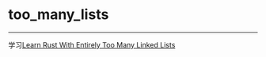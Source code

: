 # too_many_lists
---
学习[Learn Rust With Entirely Too Many Linked Lists](https://rust-unofficial.github.io/too-many-lists/)